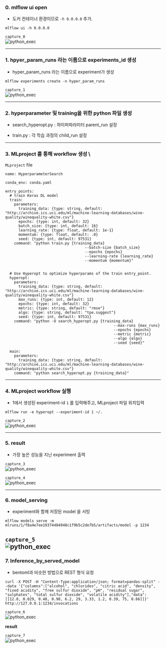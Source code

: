 ### 0. mlflow ui open
  * 도커 컨테이너 환경이므로 `-h 0.0.0.0` 추가.

```
mlflow ui -h 0.0.0.0
```

`capture_0` \
![python_exec](https://gitlab.com/01ai.team/aiops/minjun_lee/ai_ops/-/raw/main/mlflow_/capture/0.JPG)


---

### 1. hpyer_param_runs 라는 이름으로 experiments_id 생성
  * hyper_param_runs 라는 이름으로 experiment가 생성


```
mlflow experiments create -n hyper_param_runs
```


`capture_1` \
![python_exec](https://gitlab.com/01ai.team/aiops/minjun_lee/ai_ops/-/raw/main/mlflow_/capture/1.JPG)


---

### 2. hyperparameter 및 training을 위한 python 파일 생성
  * search_hyperopt.py : 하이퍼파라미터 parent_run 설정
    
  * train.py : 각 학습 과정의 child_run 설정 




---

### 3. MLproject 를 통해 workflow 생성 \
`MLproject` file

```
name: HyperparameterSearch

conda_env: conda.yaml

entry_points:
  # train Keras DL model
  train:
    parameters:
      training_data: {type: string, default: "http://archive.ics.uci.edu/ml/machine-learning-databases/wine-quality/winequality-white.csv"}
      epochs: {type: int, default: 32}
      batch_size: {type: int, default: 16}
      learning_rate: {type: float, default: 1e-1}
      momentum: {type: float, default: .0}
      seed: {type: int, default: 97531}
    command: "python train.py {training_data}
                                    --batch-size {batch_size}
                                    --epochs {epochs}
                                    --learning-rate {learning_rate}
                                    --momentum {momentum}"


  # Use Hyperopt to optimize hyperparams of the train entry_point.
  hyperopt:
    parameters:
      training_data: {type: string, default: "http://archive.ics.uci.edu/ml/machine-learning-databases/wine-quality/winequality-white.csv"}
      max_runs: {type: int, default: 12}
      epochs: {type: int, default: 32}
      metric: {type: string, default: "rmse"}
      algo: {type: string, default: "tpe.suggest"}
      seed: {type: int, default: 97531}
    command: "python -O search_hyperopt.py {training_data}
                                                 --max-runs {max_runs}
                                                 --epochs {epochs}
                                                 --metric {metric}
                                                 --algo {algo}
                                                 --seed {seed}"

  main:
    parameters:
      training_data: {type: string, default: "http://archive.ics.uci.edu/ml/machine-learning-databases/wine-quality/winequality-white.csv"}
    command: "python search_hyperopt.py {training_data}"
```



---

### 4. MLproject workflow 실행
  * 1에서 생성된 experiment-id `1` 를 입력해주고, MLproject 파일 위치입력 
```
mlflow run -e hyperopt --experiment-id 1 ~/.
```

`capture_2` \
![python_exec](https://gitlab.com/01ai.team/aiops/minjun_lee/ai_ops/-/raw/main/mlflow_/capture/2.JPG)

---

### 5. result
  * 가장 높은 성능을 지닌 experiment 출력

`capture_3` \
![python_exec](https://gitlab.com/01ai.team/aiops/minjun_lee/ai_ops/-/raw/main/mlflow_/capture/3.JPG)


`capture_4` \
![python_exec](https://gitlab.com/01ai.team/aiops/minjun_lee/ai_ops/-/raw/main/mlflow_/capture/4.JPG)

---

### 6. model_serving
  * experiment와 함께 저장된 model 을 서빙

```
mlflow models serve -m mlruns/1/f8a4e7ee19374484948c1f9b5c2de7b5/artifacts/model -p 1234
```

`capture_5` \
![python_exec](https://gitlab.com/01ai.team/aiops/minjun_lee/ai_ops/-/raw/main/mlflow_/capture/5.JPG)
---

### 7. Inference_by_served_model
  * bentoml과 비슷한 방법으로 REST 형식 요청
    
```
curl -X POST -H "Content-Type:application/json; format=pandas-split" --data '{"columns":["alcohol", "chlorides", "citric acid", "density", "fixed acidity", "free sulfur dioxide", "pH", "residual sugar", "sulphates", "total sulfur dioxide", "volatile acidity"],"data":[[12.8, 0.029, 0.48, 0.98, 6.2, 29, 3.33, 1.2, 0.39, 75, 0.66]]}' http://127.0.0.1:1234/invocations
```

`capture_6` \
![python_exec](https://gitlab.com/01ai.team/aiops/minjun_lee/ai_ops/-/raw/main/mlflow_/capture/6.JPG)

**result**


`capture_7` \
![python_exec](https://gitlab.com/01ai.team/aiops/minjun_lee/ai_ops/-/raw/main/mlflow_/capture/7.JPG)
